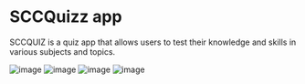 # SCCQuizz app
 SCCQUIZ is a quiz app that allows users to test their knowledge and skills in various subjects and topics.
 
 ![image](https://user-images.githubusercontent.com/119761428/235117101-5be1e07d-e71a-4caa-a8db-0d149b375ecb.png)
![image](https://user-images.githubusercontent.com/119761428/235118876-c1ed6914-609d-422f-a58e-a61253b02046.png)
![image](https://user-images.githubusercontent.com/119761428/235119127-c0dc891c-a814-42d0-bbb8-5346e6ddd7ee.png)
![image](https://user-images.githubusercontent.com/119761428/235119271-805d6042-ecf7-4ccc-b34b-e21bee11e481.png)

